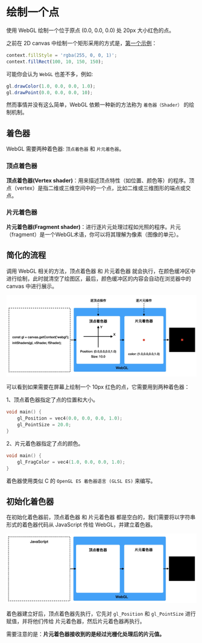 # 绘制一个点

使用 WebGL 绘制一个位于原点 (0.0, 0.0, 0.0) 处 20px 大小红色的点。

之前在 2D canvas 中绘制一个矩形采用的方式是，[第一个示例](../lesson1/canvas.html)：

```javascript
context.fillStyle = 'rgba(255, 0, 0, 1)';
context.fillRect(100, 10, 150, 150);
```

可能你会认为 `WebGL` 也差不多，例如:

```javascript
gl.drawColor(1.0, 0.0, 0.0, 1.0);
gl.drawPoint(0.0, 0.0, 0.0, 10);
```

然而事情并没有这么简单，WebGL 依赖一种新的方法称为 `着色器（Shader）` 的绘制机制。

## 着色器

WebGL 需要两种着色器: `顶点着色器` 和 `片元着色器`。

### 顶点着色器
**顶点着色器(Vertex shader)**：用来描述顶点特性（如位置、颜色等）的程序。顶点（vertex）是指二维或三维空间中的一个点，比如二维或三维图形的端点或交点。


### 片元着色器
**片元着色器(Fragment shader)**：进行逐片元处理过程如光照的程序。片元（fragment）是一个WebGL术语，你可以将其理解为像素（图像的单元）。

## 简化的流程

调用 WebGL 相关的方法，顶点着色器 和 片元着色器 就会执行，在颜色缓冲区中进行绘制，此时就清空了绘图区，最后，颜色缓冲区的内容会自动在浏览器中的 canvas 中进行展示。

<img src="https://github.com/zqiangxu/webgl/blob/main/assets/book/lesson3/process.png?raw=true" width="800px"/>

可以看到如果需要在屏幕上绘制一个 10px 红色的点，它需要用到两种着色器：

1、顶点着色器指定了点的位置和大小。

```c
void main() {
    gl_Position = vec4(0.0, 0.0, 0.0, 1.0);
    gl_PointSize = 20.0;
}
```

2、片元着色器指定了点的颜色。
```c
void main() {
    gl_FragColor = vec4(1.0, 0.0, 0.0, 1.0);
}
```

着色器使用类似 C 的 `OpenGL ES 着色器语言 (GLSL ES)` 来编写。

## 初始化着色器

在初始化着色器前，顶点着色器 和 片元着色器 都是空白的，我们需要将以字符串形式的着色器代码从 JavaScript 传给 WebGL，并建立着色器。

<img src="https://github.com/zqiangxu/webgl/blob/main/assets/book/lesson3/init.png?raw=true" width="800px"/>

着色器建立好后，顶点着色器先执行，它先对 `gl_Position` 和 `gl_PointSize` 进行赋值，并将他们传给 片元着色器，然后片元着色器再执行。

需要注意的是：**片元着色器接收到的是经过光栅化处理后的片元值。**